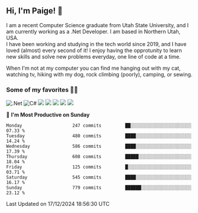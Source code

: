 ## Hi, I'm Paige! :vulcan_salute:

I am a recent Computer Science graduate from Utah State University, and I am currently working as a .Net Developer. I am based in Northern Utah, USA. \
I have been working and studying in the tech world since 2019, and I have loved (almost) every second of it! I enjoy having the opprotunity to learn new skills and solve new problems everyday, one line of code at a time.  

When I'm not at my computer you can find me hanging out with my cat, watching tv, hiking with my dog, rock climbing (poorly), camping, or sewing.  

### Some of my favorites :woman_technologist:
![.Net](https://img.shields.io/badge/.NET-5C2D91?style=for-the-badge&logo=.net&logoColor=white)
![C#](https://img.shields.io/badge/c%23-%23239120.svg?style=for-the-badge&logo=csharp&logoColor=white)
![](https://img.shields.io/badge/Laravel-FF2D20?style=for-the-badge&logo=laravel&logoColor=white) 
![](https://img.shields.io/badge/PHP-777BB4?style=for-the-badge&logo=php&logoColor=white)
![](https://img.shields.io/badge/Vue.js-35495E?style=for-the-badge&logo=vuedotjs&logoColor=4FC08D) 
![](https://img.shields.io/badge/MySQL-005C84?style=for-the-badge&logo=mysql&logoColor=white) 
![](https://img.shields.io/badge/Tailwind_CSS-38B2AC?style=for-the-badge&logo=tailwind-css&logoColor=white) 


<!--START_SECTION:waka-->
📅 **I'm Most Productive on Sunday** 

```text
Monday                   247 commits         ██░░░░░░░░░░░░░░░░░░░░░░░   07.33 % 
Tuesday                  480 commits         ████░░░░░░░░░░░░░░░░░░░░░   14.24 % 
Wednesday                586 commits         ████░░░░░░░░░░░░░░░░░░░░░   17.39 % 
Thursday                 608 commits         █████░░░░░░░░░░░░░░░░░░░░   18.04 % 
Friday                   125 commits         █░░░░░░░░░░░░░░░░░░░░░░░░   03.71 % 
Saturday                 545 commits         ████░░░░░░░░░░░░░░░░░░░░░   16.17 % 
Sunday                   779 commits         ██████░░░░░░░░░░░░░░░░░░░   23.12 % 
```



 Last Updated on 17/12/2024 18:56:30 UTC
<!--END_SECTION:waka-->
